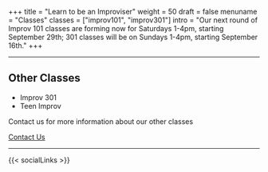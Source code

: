 +++
title = "Learn to be an Improviser"
weight = 50
draft = false
menuname = "Classes"
classes = ["improv101", "improv301"]
intro = "Our next round of Improv 101 classes are forming now for Saturdays 1-4pm, starting September 29th; 301 classes will be on Sundays 1-4pm, starting September 16th."
+++

---

## Other Classes

* Improv 301
* Teen Improv

Contact us for more information about our other classes

<a href="/#contact" class="button special">Contact Us</a>

---

{{< socialLinks >}}
